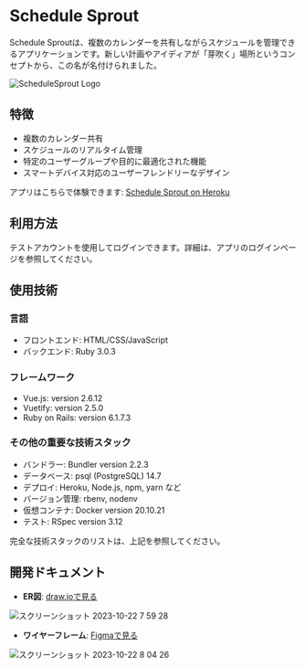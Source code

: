 # Schedule Sprout

Schedule Sproutは、複数のカレンダーを共有しながらスケジュールを管理できるアプリケーションです。新しい計画やアイディアが「芽吹く」場所というコンセプトから、この名が名付けられました。

![ScheduleSprout Logo](https://github.com/at-construct/at_calperapp/assets/53667957/ae709d2e-bb89-4c44-bba4-1de151504390)

## 特徴

- 複数のカレンダー共有
- スケジュールのリアルタイム管理
- 特定のユーザーグループや目的に最適化された機能
- スマートデバイス対応のユーザーフレンドリーなデザイン

アプリはこちらで体験できます: [Schedule Sprout on Heroku](https://atcalperapp.herokuapp.com)

## 利用方法

テストアカウントを使用してログインできます。詳細は、アプリのログインページを参照してください。

## 使用技術

### 言語

- フロントエンド: HTML/CSS/JavaScript
- バックエンド: Ruby 3.0.3

### フレームワーク

- Vue.js: version 2.6.12
- Vuetify: version 2.5.0
- Ruby on Rails: version 6.1.7.3

### その他の重要な技術スタック

- バンドラー: Bundler version 2.2.3
- データベース: psql (PostgreSQL) 14.7
- デプロイ: Heroku, Node.js, npm, yarn など
- バージョン管理: rbenv, nodenv
- 仮想コンテナ: Docker version 20.10.21
- テスト: RSpec version 3.12

完全な技術スタックのリストは、上記を参照してください。

## 開発ドキュメント
- **ER図**: [draw.ioで見る](https://drive.google.com/file/d/16WPz3Gy2zRo2jvZ1gurGjPuHZK5V9D_e/view?usp=sharing)

![スクリーンショット 2023-10-22 7 59 28](https://github.com/at-construct/at_calperapp/assets/53667957/45940dca-2b4f-464f-a8dc-790406e4d146)


  - **ワイヤーフレーム**: [Figmaで見る](https://www.figma.com/file/9sbh0YsDvY7A1g6dT118Wg/CalApp-FrameWork?type=design&node-id=0%3A1&mode=design&t=knC9uxerccmTCOUC-1)

![スクリーンショット 2023-10-22 8 04 26](https://github.com/at-construct/at_calperapp/assets/53667957/5bf26daf-3a30-46fc-92ed-2e9c8c0ee2bb)



